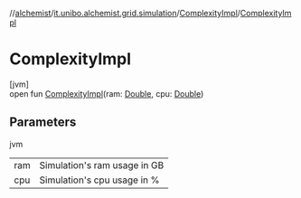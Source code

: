 //[alchemist](../../../index.md)/[it.unibo.alchemist.grid.simulation](../index.md)/[ComplexityImpl](index.md)/[ComplexityImpl](-complexity-impl.md)

# ComplexityImpl

[jvm]\
open fun [ComplexityImpl](-complexity-impl.md)(ram: [Double](https://kotlinlang.org/api/latest/jvm/stdlib/kotlin/-double/index.html), cpu: [Double](https://kotlinlang.org/api/latest/jvm/stdlib/kotlin/-double/index.html))

## Parameters

jvm

| | |
|---|---|
| ram | Simulation's ram usage in GB |
| cpu | Simulation's cpu usage in % |
